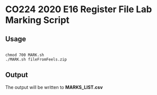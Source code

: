 # CO224 2020 E16 Register File Lab Marking Script

## Usage

<pre><code>
chmod 700 MARK.sh
./MARK.sh fileFromFeels.zip
</code></pre>

## Output
The output will be written to **MARKS_LIST.csv**

